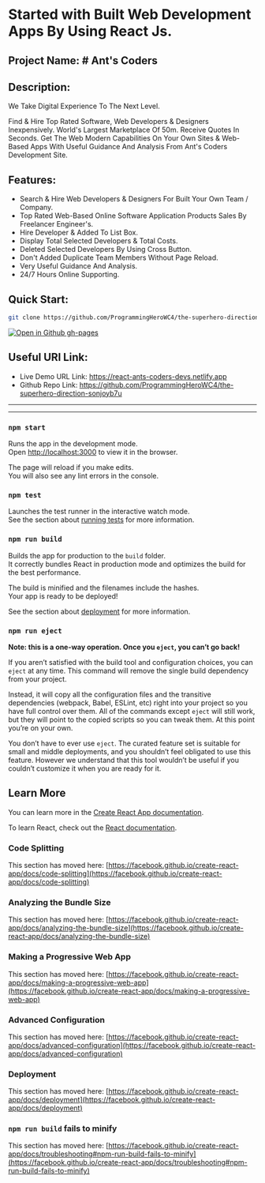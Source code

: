 # Started with Built Web Development Apps By Using React Js.

## Project Name: # Ant's Coders

## Description: 

We Take Digital Experience To The Next Level.

Find & Hire Top Rated Software, Web Developers & Designers Inexpensively. World's Largest Marketplace Of 50m. Receive Quotes In Seconds. Get The Web Modern Capabilities On Your Own Sites & Web-Based Apps With Useful Guidance And Analysis From Ant's Coders Development Site.

## Features:
- Search & Hire Web Developers & Designers For Built Your Own Team / Company.
- Top Rated Web-Based Online Software Application Products Sales By Freelancer Engineer's.
- Hire Developer & Added To List Box.
- Display Total Selected Developers & Total Costs.
- Deleted Selected Developers By Using Cross Button.
- Don't Added Duplicate Team Members Without Page Reload.
- Very Useful Guidance And Analysis.
- 24/7 Hours Online Supporting.

## Quick Start:
```bash
git clone https://github.com/ProgrammingHeroWC4/the-superhero-direction-sonjoyb7u
```
[![Open in Github gh-pages](https://img.shields.io/badge/Open%20In-Github%20gh--pages-blue?logo=github)](https://github.com/ProgrammingHeroWC4/the-superhero-direction-sonjoyb7u)


## Useful URl Link: 
- Live Demo URL Link: https://react-ants-coders-devs.netlify.app
- Github Repo Link: https://github.com/ProgrammingHeroWC4/the-superhero-direction-sonjoyb7u

-------------------------------------------------------------------------------------------------------
-------------------------------------------------------------------------------------------------------

### `npm start`

Runs the app in the development mode.\
Open [http://localhost:3000](http://localhost:3000) to view it in the browser.

The page will reload if you make edits.\
You will also see any lint errors in the console.

### `npm test`

Launches the test runner in the interactive watch mode.\
See the section about [running tests](https://facebook.github.io/create-react-app/docs/running-tests) for more information.

### `npm run build`

Builds the app for production to the `build` folder.\
It correctly bundles React in production mode and optimizes the build for the best performance.

The build is minified and the filenames include the hashes.\
Your app is ready to be deployed!

See the section about [deployment](https://facebook.github.io/create-react-app/docs/deployment) for more information.

### `npm run eject`

**Note: this is a one-way operation. Once you `eject`, you can’t go back!**

If you aren’t satisfied with the build tool and configuration choices, you can `eject` at any time. This command will remove the single build dependency from your project.

Instead, it will copy all the configuration files and the transitive dependencies (webpack, Babel, ESLint, etc) right into your project so you have full control over them. All of the commands except `eject` will still work, but they will point to the copied scripts so you can tweak them. At this point you’re on your own.

You don’t have to ever use `eject`. The curated feature set is suitable for small and middle deployments, and you shouldn’t feel obligated to use this feature. However we understand that this tool wouldn’t be useful if you couldn’t customize it when you are ready for it.

## Learn More

You can learn more in the [Create React App documentation](https://facebook.github.io/create-react-app/docs/getting-started).

To learn React, check out the [React documentation](https://reactjs.org/).

### Code Splitting

This section has moved here: [https://facebook.github.io/create-react-app/docs/code-splitting](https://facebook.github.io/create-react-app/docs/code-splitting)

### Analyzing the Bundle Size

This section has moved here: [https://facebook.github.io/create-react-app/docs/analyzing-the-bundle-size](https://facebook.github.io/create-react-app/docs/analyzing-the-bundle-size)

### Making a Progressive Web App

This section has moved here: [https://facebook.github.io/create-react-app/docs/making-a-progressive-web-app](https://facebook.github.io/create-react-app/docs/making-a-progressive-web-app)

### Advanced Configuration

This section has moved here: [https://facebook.github.io/create-react-app/docs/advanced-configuration](https://facebook.github.io/create-react-app/docs/advanced-configuration)

### Deployment

This section has moved here: [https://facebook.github.io/create-react-app/docs/deployment](https://facebook.github.io/create-react-app/docs/deployment)

### `npm run build` fails to minify

This section has moved here: [https://facebook.github.io/create-react-app/docs/troubleshooting#npm-run-build-fails-to-minify](https://facebook.github.io/create-react-app/docs/troubleshooting#npm-run-build-fails-to-minify)
